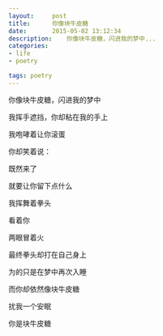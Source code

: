 ```yaml
---
layout:     post
title:      你像块牛皮糖
date:       2015-05-02 13:12:34
description:    你像块牛皮糖，闪进我的梦中...
categories:
- life
- poetry

tags: poetry
---
```



你像块牛皮糖，闪进我的梦中

我挥手遮挡，你却粘在我的手上

我咆哮着让你滚蛋


你却笑着说：

既然来了

就要让你留下点什么

我挥舞着拳头

看着你

两眼冒着火

最终拳头却打在自己身上


为的只是在梦中再次入睡

而你却依然像块牛皮糖

扰我一个安眠


你是块牛皮糖
